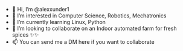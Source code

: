 - 👋 Hi, I’m @alexxunder1
- 👀 I’m interested in Computer Science, Robotics, Mechatronics
- 🌱 I’m currently learning Linux, Python
- 💞️ I’m looking to collaborate on an Indoor automated farm for fresh spices ✨✨
- 📫 You can send me a DM here if you want to collaborate

<!---
alexxunder1/alexxunder1 is a ✨ special ✨ repository because its `README.md` (this file) appears on your GitHub profile.
You can click the Preview link to take a look at your changes.
--->
